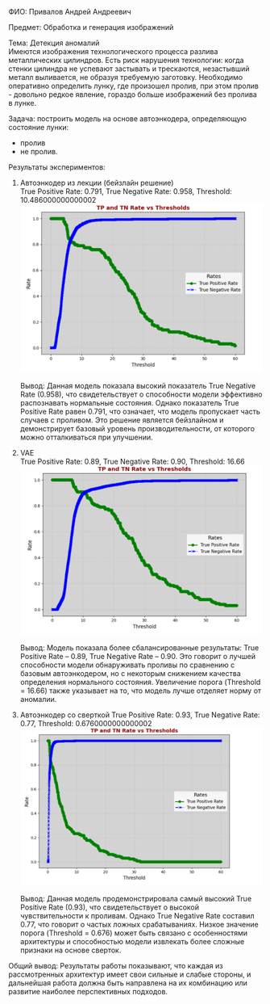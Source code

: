 ФИО: Привалов Андрей Андреевич

Предмет: Обработка и генерация изображений

Тема: Детекция аномалий <br>
Имеются изображения технологического процесса разлива металлических цилиндров. Есть риск нарушения технологии: когда стенки цилиндра не успевают застывать и трескаются, незастывший металл выливается, не образуя требуемую заготовку. Необходимо оперативно определить лунку, где произошел пролив, при этом пролив - довольно редкое явление, гораздо больше изображений без пролива в лунке.

Задача: построить модель на основе автоэнкодера, определяющую состояние лунки:
- пролив
- не пролив.

Результаты экспериментов:

1. Автоэнкодер из лекции (бейзлайн решение) <br>
   True Positive Rate: 0.791, True Negative Rate: 0.958, Threshold: 10.486000000000002
   ![График TP TN в зависимости от порога значений](./imgs/Autoencoder.png)

   Вывод: Данная модель показала высокий показатель True Negative Rate (0.958), что свидетельствует о способности модели эффективно распознавать нормальные состояния. Однако показатель True Positive Rate равен 0.791, что означает, что модель пропускает часть случаев с проливом. Это решение является бейзлайном и демонстрирует базовый уровень производительности, от которого можно отталкиваться при улучшении.

3. VAE <br>
   True Positive Rate: 0.89, True Negative Rate: 0.90, Threshold: 16.66
   ![График TP TN в зависимости от порога значений](./imgs/VAE.png)

   Вывод: Модель показала более сбалансированные результаты: True Positive Rate – 0.89, True Negative Rate – 0.90. Это говорит о лучшей способности модели обнаруживать проливы по сравнению с базовым автоэнкодером, но с некоторым снижением качества определения нормального состояния. Увеличение порога (Threshold = 16.66) также указывает на то, что модель лучше отделяет норму от аномалии.

5. Автоэнкодер со сверткой
   True Positive Rate: 0.93, True Negative Rate: 0.77, Threshold: 0.6760000000000002
   ![График TP TN в зависимости от порога значений](./imgs/Conv.png)

   Вывод: Данная модель продемонстрировала самый высокий True Positive Rate (0.93), что свидетельствует о высокой чувствительности к проливам. Однако True Negative Rate составил 0.77, что говорит о частых ложных срабатываниях. Низкое значение порога (Threshold = 0.676) может быть связано с особенностями архитектуры и способностью модели извлекать более сложные признаки на основе сверток.



Общий вывод: Результаты работы показывают, что каждая из рассмотренных архитектур имеет свои сильные и слабые стороны, и дальнейшая работа должна быть направлена на их комбинацию или развитие наиболее перспективных подходов.

